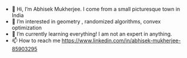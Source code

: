 - 👋 Hi, I’m Abhisek Mukherjee. I come from a small picturesque town in India 
- 👀 I’m interested in geometry , randomized algorithms, convex optimization 
- 🌱 I’m currently learning everything! I am not an expert in anything.
- 📫 How to reach me https://www.linkedin.com/in/abhisek-mukherjee-85903295

<!---
abmukh/abmukh is a ✨ special ✨ repository because its `README.md` (this file) appears on your GitHub profile.
You can click the Preview link to take a look at your changes.
--->
